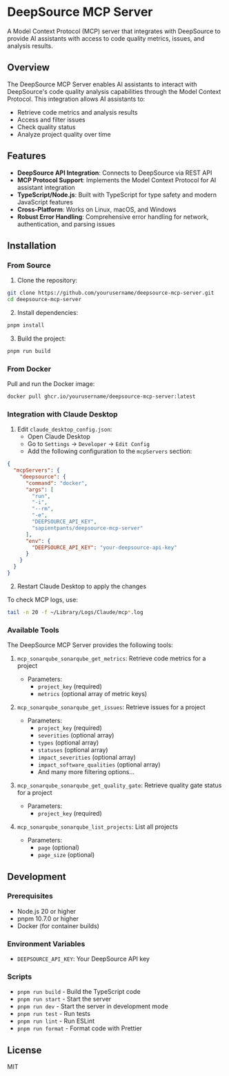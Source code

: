 # DeepSource MCP Server

A Model Context Protocol (MCP) server that integrates with DeepSource to provide AI assistants with access to code quality metrics, issues, and analysis results.

## Overview

The DeepSource MCP Server enables AI assistants to interact with DeepSource's code quality analysis capabilities through the Model Context Protocol. This integration allows AI assistants to:

* Retrieve code metrics and analysis results
* Access and filter issues
* Check quality status
* Analyze project quality over time

## Features

* **DeepSource API Integration**: Connects to DeepSource via REST API
* **MCP Protocol Support**: Implements the Model Context Protocol for AI assistant integration
* **TypeScript/Node.js**: Built with TypeScript for type safety and modern JavaScript features
* **Cross-Platform**: Works on Linux, macOS, and Windows
* **Robust Error Handling**: Comprehensive error handling for network, authentication, and parsing issues

## Installation

### From Source

1. Clone the repository:
```bash
git clone https://github.com/yourusername/deepsource-mcp-server.git
cd deepsource-mcp-server
```

2. Install dependencies:
```bash
pnpm install
```

3. Build the project:
```bash
pnpm run build
```

### From Docker

Pull and run the Docker image:
```bash
docker pull ghcr.io/yourusername/deepsource-mcp-server:latest
```

### Integration with Claude Desktop

1. Edit `claude_desktop_config.json`:
   - Open Claude Desktop
   - Go to `Settings` -> `Developer` -> `Edit Config`
   - Add the following configuration to the `mcpServers` section:

```json
{
  "mcpServers": {
    "deepsource": {
      "command": "docker",
      "args": [
        "run",
        "-i",
        "--rm",
        "-e",
        "DEEPSOURCE_API_KEY",
        "sapientpants/deepsource-mcp-server"
      ],
      "env": {
        "DEEPSOURCE_API_KEY": "your-deepsource-api-key"
      }
    }
  }
}
```

2. Restart Claude Desktop to apply the changes

To check MCP logs, use:
```bash
tail -n 20 -f ~/Library/Logs/Claude/mcp*.log
```

### Available Tools

The DeepSource MCP Server provides the following tools:

1. `mcp_sonarqube_sonarqube_get_metrics`: Retrieve code metrics for a project
   * Parameters:
     * `project_key` (required)
     * `metrics` (optional array of metric keys)

2. `mcp_sonarqube_sonarqube_get_issues`: Retrieve issues for a project
   * Parameters:
     * `project_key` (required)
     * `severities` (optional array)
     * `types` (optional array)
     * `statuses` (optional array)
     * `impact_severities` (optional array)
     * `impact_software_qualities` (optional array)
     * And many more filtering options...

3. `mcp_sonarqube_sonarqube_get_quality_gate`: Retrieve quality gate status for a project
   * Parameters:
     * `project_key` (required)

4. `mcp_sonarqube_sonarqube_list_projects`: List all projects
   * Parameters:
     * `page` (optional)
     * `page_size` (optional)

## Development

### Prerequisites

* Node.js 20 or higher
* pnpm 10.7.0 or higher
* Docker (for container builds)

### Environment Variables

* `DEEPSOURCE_API_KEY`: Your DeepSource API key

### Scripts

* `pnpm run build` - Build the TypeScript code
* `pnpm run start` - Start the server
* `pnpm run dev` - Start the server in development mode
* `pnpm run test` - Run tests
* `pnpm run lint` - Run ESLint
* `pnpm run format` - Format code with Prettier

## License

MIT 